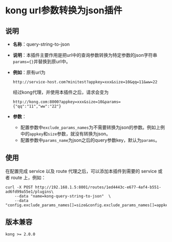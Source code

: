 # kong url参数转换为json插件

## 说明

- **名称**：query-string-to-json
- **说明**：本插件主要作用是把url中的查询参数转换为特定参数的json字符串`params={}`并替换到原url中。
- **例如**：原有url为
    ```
    http://service-host.com?minitest?appkey=xxx&size=10&qq=11&ww=22
    ```
    
    经过kong代理，并使用本插件之后，请求会变为
    
    ```
    http://kong.com:8000?appkey=xxx&size=10&params={"qq":"11","ww":"22"}
    ```
    
- **参数**：

    - 配置参数中`exclude_params_names`为不需要转换为json的参数。例如上例中的`appkey`和`size`参数，就没有转换为json。
    - 配置参数中`params_name`为json之后的query参数key，默认为`params`。


## 使用

在配置完成 service 以及 route 代理之后，可以添加本插件到需要的 service 或者 route 上，例如：

```
curl -X POST http://192.168.1.5:8001/routes/1ed4443c-e677-4af4-b551-ad6fd99a55e1/plugins\
    --data "name=kong-query-string-to-json"  \
    --data "config.exclude_params_names[]=size&config.exclude_params_names[]=appkey"
```


## 版本兼容

```
kong >= 2.0.0
```
